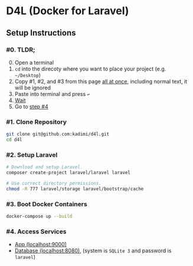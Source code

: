 # D4L (Docker for Laravel)


## Setup Instructions

### #0. TLDR;

0. Open a terminal
0. `cd` into the direcoty where you want to place your project (e.g. `~/Desktop`)
0. Copy #1, #2, and #3 from this page [all at once](https://i.imgur.com/uXwzS7Y.png), including normal text, it will be ignored
0. Paste into terminal and press `↩` 
0. [Wait](https://github.com/hirak/prestissimo)
0. Go to [step #4](#4-Access-Services)

### #1. Clone Repository

```sh
git clone git@github.com:kadimi/d4l.git
cd d4l
```

### #2. Setup Laravel

```sh
# Download and setup Laravel.
composer create-project laravel/laravel laravel

# Use correct directory permissions.
chmod -R 777 laravel/storage laravel/bootstrap/cache
```

### #3. Boot Docker Containers

```sh
docker-compose up --build
```

### #4. Access Services

* [App (localhost:9000)](http://localhost:9000)
* [Database (localhost:8080)](http://localhost:8080/?sqlite&db=/var/www/html/database/database.sqlite), (system is `SQLite 3` and password is `laravel`)
